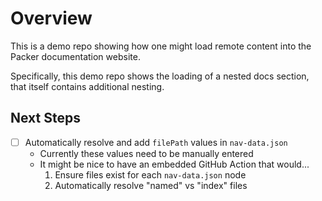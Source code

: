 # Overview

This is a demo repo showing how one might load remote content into the Packer documentation website.

Specifically, this demo repo shows the loading of a nested docs section, that itself contains additional nesting.

## Next Steps

- [ ] Automatically resolve and add `filePath` values in `nav-data.json`
  - Currently these values need to be manually entered
  - It might be nice to have an embedded GitHub Action that would...
    1. Ensure files exist for each `nav-data.json` node
    2. Automatically resolve "named" vs "index" files
